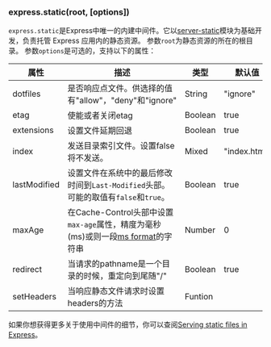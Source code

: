 <h3 id='express.static' class='h2'>express.static(root, [options])</h3>


`express.static`是Express中唯一的内建中间件。它以[server-static](https://github.com/expressjs/serve-static)模块为基础开发，负责托管 Express 应用内的静态资源。
参数`root`为静态资源的所在的根目录。
参数`options`是可选的，支持以下的属性：

|属性|描述|类型|默认值|
|----|----|----|------|
|dotfiles|是否响应点文件。供选择的值有"allow"，"deny"和"ignore"|String|"ignore"|
|etag|使能或者关闭etag|Boolean|true|
|extensions|设置文件延期回退|Boolean|true|
|index|发送目录索引文件。设置false将不发送。|Mixed|"index.html"|
|lastModified|设置文件在系统中的最后修改时间到`Last-Modified`头部。可能的取值有`false`和`true`。|Boolean|true|
|maxAge|在Cache-Control头部中设置`max-age`属性，精度为毫秒(ms)或则一段[ms format](https://www.npmjs.org/package/ms)的字符串|Number|0|
|redirect|当请求的pathname是一个目录的时候，重定向到尾随"/"|Boolean|true|
|setHeaders|当响应静态文件请求时设置headers的方法|Funtion||


如果你想获得更多关于使用中间件的细节，你可以查阅[Serving static files in Express](/starter/static-files.html)。
